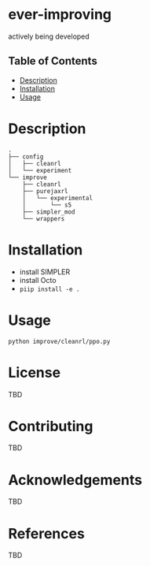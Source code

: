 # ever-improving

actively being developed

## Table of Contents

* [Description](#description)
* [Installation](#installation)
* [Usage](#usage)


# Description

```
.
├── config
│   ├── cleanrl
│   └── experiment
└── improve
    ├── cleanrl
    ├── purejaxrl
    │   └── experimental
    │       └── s5
    ├── simpler_mod
    └── wrappers
```

# Installation

* install SIMPLER
* install Octo
* `piip install -e .`

# Usage

`python improve/cleanrl/ppo.py`

# License

TBD

# Contributing

TBD

# Acknowledgements

TBD

# References

TBD

